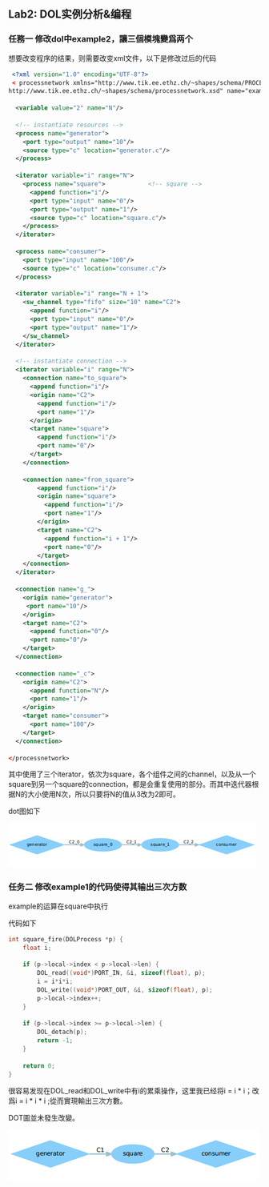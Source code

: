 ## Lab2: DOL实例分析&编程

### 任務一 修改dol中example2，讓三個模塊變爲两个

想要改变程序的结果，则需要改变xml文件，以下是修改过后的代码


```xml
 <?xml version="1.0" encoding="UTF-8"?>
 < processnetwork xmlns="http://www.tik.ee.ethz.ch/~shapes/schema/PROCESSNETWORK" xmlns:xsi="http://www.w3.org/2001/XMLSchema-instance" xsi:schemaLocation="http://www.tik.ee.ethz.ch/~shapes/schema/PROCESSNETWORK
http://www.tik.ee.ethz.ch/~shapes/schema/processnetwork.xsd" name="example2">

  <variable value="2" name="N"/>

  <!-- instantiate resources -->
  <process name="generator">
    <port type="output" name="10"/>
    <source type="c" location="generator.c"/>
  </process>

  <iterator variable="i" range="N">
    <process name="square">            <!-- square -->
      <append function="i"/>
      <port type="input" name="0"/>
      <port type="output" name="1"/>
      <source type="c" location="square.c"/>
    </process>
  </iterator>

  <process name="consumer">
    <port type="input" name="100"/>
    <source type="c" location="consumer.c"/>
  </process>

  <iterator variable="i" range="N + 1">
    <sw_channel type="fifo" size="10" name="C2">
      <append function="i"/>
      <port type="input" name="0"/>
      <port type="output" name="1"/>
    </sw_channel>
  </iterator>

  <!-- instantiate connection -->
  <iterator variable="i" range="N">
    <connection name="to_square">
      <append function="i"/>
      <origin name="C2">
        <append function="i"/>
        <port name="1"/>
      </origin>
      <target name="square">
        <append function="i"/>
        <port name="0"/>
      </target>
    </connection>

    <connection name="from_square">
        <append function="i"/>
        <origin name="square">
          <append function="i"/>
          <port name="1"/>
        </origin>
        <target name="C2">
          <append function="i + 1"/>
          <port name="0"/>
        </target>
    </connection>
  </iterator>

  <connection name="g_">
    <origin name="generator">
     <port name="10"/>
    </origin>
    <target name="C2">
      <append function="0"/>
      <port name="0"/>
    </target>
  </connection>

  <connection name="_c">
    <origin name="C2">
      <append function="N"/>
      <port name="1"/>
    </origin>
    <target name="consumer">
      <port name="100"/>
    </target>
  </connection>

</processnetwork>

```

其中使用了三个iterator，依次为square，各个组件之间的channel，以及从一个square到另一个square的connection，都是会重复使用的部分。而其中迭代器根据N的大小使用N次，所以只要将N的值从3改为2即可。

dot图如下

![example2](https://raw.githubusercontent.com/Scintillium/Res/master/DOL-RES/example2-dot.png)

### 任务二 修改example1的代码使得其输出三次方数

example的运算在square中执行

代码如下



```c
int square_fire(DOLProcess *p) {
    float i;

    if (p->local->index < p->local->len) {
        DOL_read((void*)PORT_IN, &i, sizeof(float), p);
        i = i*i*i;
        DOL_write((void*)PORT_OUT, &i, sizeof(float), p);
        p->local->index++;
    }

    if (p->local->index >= p->local->len) {
        DOL_detach(p);
        return -1;
    }

    return 0;
}

```
很容易发现在DOL_read和DOL_write中有i的累乘操作，这里我已经将i = i * i；改爲i = i * i * i ;從而實現輸出三次方數。

DOT圖並未發生改變。

![example1](https://raw.githubusercontent.com/Scintillium/Res/master/DOL-RES/example1-dot.png)
